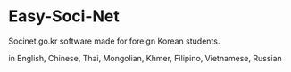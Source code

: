 # Easy-Soci-Net
Socinet.go.kr software made for foreign Korean students. 

in English, Chinese, Thai, Mongolian, Khmer, Filipino, Vietnamese, Russian
